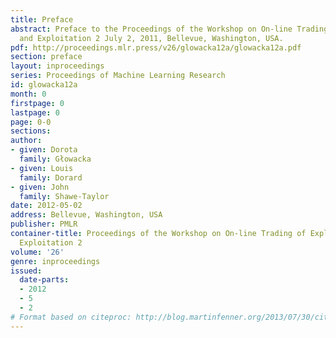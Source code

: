 ```yaml
---
title: Preface
abstract: Preface to the Proceedings of the Workshop on On-line Trading of Exploration
  and Exploitation 2 July 2, 2011, Bellevue, Washington, USA.
pdf: http://proceedings.mlr.press/v26/glowacka12a/glowacka12a.pdf
section: preface
layout: inproceedings
series: Proceedings of Machine Learning Research
id: glowacka12a
month: 0
firstpage: 0
lastpage: 0
page: 0-0
sections: 
author:
- given: Dorota
  family: Głowacka
- given: Louis
  family: Dorard
- given: John
  family: Shawe-Taylor
date: 2012-05-02
address: Bellevue, Washington, USA
publisher: PMLR
container-title: Proceedings of the Workshop on On-line Trading of Exploration and
  Exploitation 2
volume: '26'
genre: inproceedings
issued:
  date-parts:
  - 2012
  - 5
  - 2
# Format based on citeproc: http://blog.martinfenner.org/2013/07/30/citeproc-yaml-for-bibliographies/
---
```

